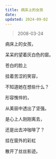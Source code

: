 ```yaml
---
title: 病床上的女孩
date: 
updated: 2024-09-02
---
```


> 2008-03-24

病床上的女孩，

呆呆的望着灰白色的窗。

苍白的脸上

挂着苦涩的笑容，

不知道她在想些什么？

形容憔悴的，

从美丽中透出了坚强。

是心上人刚刚离去，

还是出去冲咖啡了？

挂在窗外的彩虹

散开了丝丝影迹。